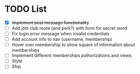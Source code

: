 # TODO List

- [X] ~~Implement post message functionality~~
- [ ] Add join club route (and perk?) with form for secret word
- [ ] Fix login error message when invalid credentials
- [ ] Add account info to nav (username, membership)
- [ ] Hover over membership to show square of information about memberships
- [ ] Implement different memberships authorizations and views
- [ ] Style
- [ ] Ship
